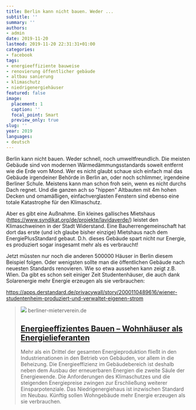 ```yaml
---
title: Berlin kann nicht bauen. Weder ...
subtitle: ''
summary: ''
authors:
- admin
date: 2019-11-20
lastmod: 2019-11-20 22:31:31+01:00
categories:
- facebook
tags:
- energieeffiziente bauweise
- renovierung öffentlicher gebäude
- altbau sanierung
- klimaschutz
- niedrigenergiehäuser
featured: false
image:
  placement: 1
  caption: ''
  focal_point: Smart
  preview_only: true
slug: ''
year: 2019
languages:
- deutsch
---
```


Berlin kann nicht bauen. Weder schnell, noch umweltfreundlich. Die meisten Gebäude sind von modernen Wärmedämmungsstandards soweit entfernt wie die Erde vom Mond. Wer es nicht glaubt schaue sich einfach mal das Gebäude irgendeiner Behörde in Berlin an, oder noch schlimmer, irgendeine Berliner Schule. Meistens kann man schon froh sein, wenn es nicht durchs Dach regnet. Und die ganzen ach so "hippen" Altbauten mit 4m hohen Decken und omamäßigen, einfachverglasten Fenstern sind ebenso eine totale Katastrophe für den Klimaschutz.

Aber es gibt eine Außnahme. Ein kleines gallisches Mietshaus (https://www.syndikat.org/de/projekte/lavidaverde/) leistet den Klimaschweinen in der Stadt Widerstand. Eine Bauherrengemeinschaft hat dort das erste (und ich glaube bisher einzige) Mietshaus nach dem EnergiePlusStandard gebaut. D.h. dieses Gebäude spart nicht nur Energie, es produziert sogar insgesamt mehr als es verbraucht!

Jetzt müssten nur noch die anderen 500000 Häuser in Berlin diesem Beispiel folgen. Oder wenigsten sollte man die öffentlichen Gebäude nach neuesten Standards renovieren. Wie so etwa aussehen kann zeigt z.B. Wien. Da gibt es schon seit einiger Zeit Studentenhäuser, die auch dank Solarenergie mehr Energie erzeugen als sie verbrauchen:

https://apps.derstandard.de/privacywall/story/2000110489616/wiener-studentenheim-produziert-und-verwaltet-eigenen-strom
> [![](https://www.berliner-mieterverein.de/uploads/2016/02/031620-a-neubau-arnimplatz.jpg)](https://www.berliner-mieterverein.de/magazin/online/mm0316/031620.htm)
> berliner-mieterverein.de
> ## [Energieeffizientes Bauen – Wohnhäuser als Energielieferanten](https://www.berliner-mieterverein.de/magazin/online/mm0316/031620.htm)
>
>Mehr als ein Drittel der gesamten Energieproduktion fließt in den Industrienationen in den Betrieb von Gebäuden, vor allem in die Beheizung. Die Energieeffizienz im Gebäudebereich ist deshalb neben dem Ausbau der erneuerbaren Energien die zweite Säule der Energiewende. Die Anforderungen des Klimaschutzes und die steigenden Energiepreise zwingen zur Erschließung weiterer Einsparpotenziale. Das Niedrigenergiehaus ist inzwischen Standard im Neubau. Künftig sollen Wohngebäude mehr Energie erzeugen als sie verbrauchen.